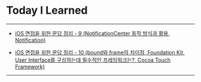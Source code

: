 # Today I Learned

- - -

- [iOS 면접을 위한 문답 정리 - 9 (NotificationCenter 동작 방식과 활용, Notification)](https://vincentgeranium.github.io/ios,/swift/2020/05/31/iOS-QnA-Summary-1.html)

- [iOS 면접을 위한 문답 정리 - 10 (bound와 frame의 차이점, Foundation Kit, User Interface를 구성하는데 필수적인 프레임워크는?, Cocoa Touch Framework)](https://vincentgeranium.github.io/ios,/swift/2020/05/31/iOS-QnA-Summary-2.html)

- - -
